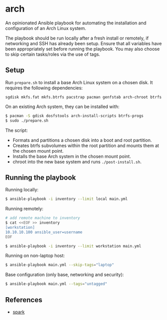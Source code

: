 # arch

An opinionated Ansible playbook for automating the installation and configuration of an
Arch Linux system.

The playbook should be run locally after a fresh install or remotely, if
networking and SSH has already been setup. Ensure that all variables have been
appropriately set before running the playbook. You may also choose to skip
certain tasks/roles via the use of tags.

## Setup
Run `prepare.sh` to install a base Arch Linux system on a chosen disk. It requires the
following dependencies:

```
sgdisk mkfs.fat mkfs.btrfs pacstrap pacman genfstab arch-chroot btrfs
```

On an existing Arch system, they can be installed with:

```bash
$ pacman -S gdisk dosfstools arch-install-scripts btrfs-progs
$ sudo ./prepare.sh
```

The script:
- Formats and partitions a chosen disk into a boot and root partition.
- Creates btrfs subvolumes within the root partition and mounts them at the chosen mount
  point.
- Installs the base Arch system in the chosen mount point.
- chroot into the new base system and runs `./post-install.sh`.

## Running the playbook

Running locally:

```bash
$ ansible-playbook -i inventory --limit local main.yml
```

Running remotely:

```bash
# add remote machine to inventory
$ cat <<EOF >> inventory
[workstation]
10.10.10.100 ansible_user=username
EOF

$ ansible-playbook -i inventory --limit workstation main.yml
```

Running on non-laptop host:

```bash
$ ansible-playbook main.yml --skip-tags="laptop"
```

Base configuration (only base, networking and security):

```bash
$ ansible-playbook main.yml --tags="untagged"
```

## References
- [spark](https://github.com/pigmonkey/spark/)
